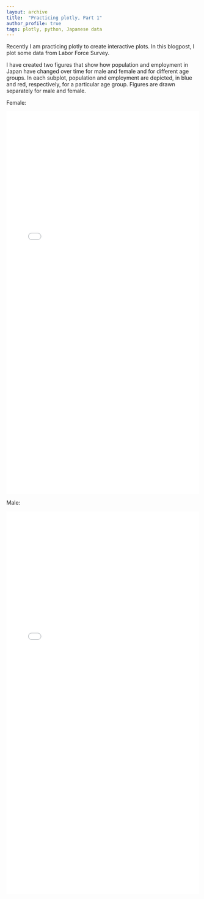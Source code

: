 ```yaml
---
layout: archive
title:  "Practicing plotly, Part 1"
author_profile: true
tags: plotly, python, Japanese data
---
```


Recently I am practicing plotly to create interactive plots. In this blogpost, I plot some data from Labor Force Survey.

I have created two figures that show how population and employment in Japan have changed over time for male and female and for different age groups. In each subplot, population and employment are depicted, in blue and red, respectively, for a particular age group. Figures are drawn separately for male and female.



Female:
<iframe id="igraph" scrolling="no" style="border:none;" seamless="seamless" src="/files/fig_female_emp_and_pop_by_age.html" height="1000"  width="100%"></iframe>

Male:
<iframe id="igraph" scrolling="no" style="border:none;" seamless="seamless" src="/files/fig_male_emp_and_pop_by_age.html" height="1000" width="100%"></iframe>








